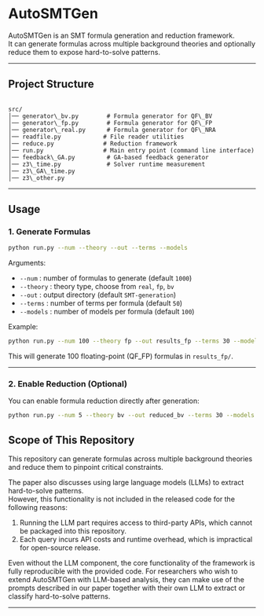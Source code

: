 
# AutoSMTGen

AutoSMTGen is an SMT formula generation and reduction framework.  
It can generate formulas across multiple background theories and optionally reduce them to expose hard-to-solve patterns.  

---

## Project Structure

```

src/
│── generator\_bv.py        # Formula generator for QF\_BV
│── generator\_fp.py        # Formula generator for QF\_FP
│── generator\_real.py      # Formula generator for QF\_NRA
│── readfile.py            # File reader utilities
│── reduce.py              # Reduction framework
│── run.py                 # Main entry point (command line interface)
│── feedback\_GA.py         # GA-based feedback generator
│── z3\_time.py             # Solver runtime measurement
│── z3\_GA\_time.py
│── z3\_other.py

````

---

## Usage

### 1. Generate Formulas

```bash
python run.py --num --theory --out --terms --models 
````

Arguments:

* `--num` : number of formulas to generate (default `1000`)
* `--theory` : theory type, choose from `real`, `fp`, `bv`
* `--out` : output directory (default `SMT-generation`)
* `--terms` : number of terms per formula (default `50`)
* `--models` : number of models per formula (default `100`)

Example:

```bash
python run.py --num 100 --theory fp --out results_fp --terms 30 --models 50
```

This will generate 100 floating-point (QF\_FP) formulas in `results_fp/`.

---

### 2. Enable Reduction (Optional)

You can enable formula reduction directly after generation:

```bash
python run.py --num 5 --theory bv --out reduced_bv --terms 30 --models 100 --reduce
```

## Scope of This Repository

This repository can generate formulas across multiple background theories and reduce them to pinpoint critical constraints. 


The paper also discusses using large language models (LLMs) to extract hard-to-solve patterns.  
However, this functionality is not included in the released code for the following reasons:

1. Running the LLM part requires access to third-party APIs, which cannot be packaged into this repository.  
2. Each query incurs API costs and runtime overhead, which is impractical for open-source release.

Even without the LLM component, the core functionality of the framework is fully reproducible with the provided code. For researchers who wish to extend AutoSMTGen with LLM-based analysis, they can make use of the prompts described in our paper together with their own LLM to extract or classify hard-to-solve patterns.


---


